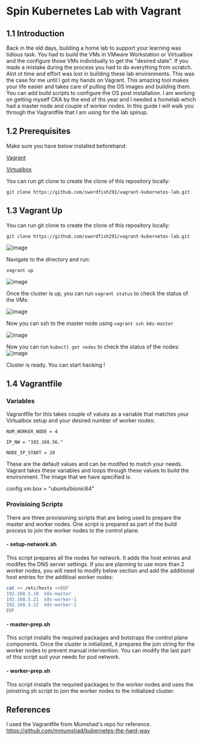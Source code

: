 # Spin Kubernetes Lab with Vagrant
## 1.1 Introduction

Back in the old days, building a home lab to support your learning was tidious task. You had to build the VMs in VMware Workstation or Virtualbox and the configure those VMs individually to get the "desired state". If you made a mistake during the process you had to do everything from scratch. Alot ot time and effort was lost in building these lab environments. This was the case for me until I got my hands on Vagrant. This amazing tool makes your life easier and takes care of pulling the OS images and building them. You can add build scripts to configure the OS post installation. I am working on getting myself CKA by the end of ths year and I needed a homelab which had a master node and couple of worker nodes. In this guide I will walk you through the Vagrantfile that I am using for the lab spinup. 

## 1.2 Prerequisites

Make sure you have below installed beforehand:

[Vagrant](https://www.vagrantup.com/downloads)

[Virtualbox](https://www.virtualbox.org/wiki/Downloads)

You can run git clone to create the clone of this repository locally:

```
git clone https://github.com/swordfish291/vagrant-kubernetes-lab.git
```

## 1.3 Vagrant Up
You can run git clone to create the clone of this repository locally:
```
git clone https://github.com/swordfish291/vagrant-kubernetes-lab.git
```

![image](https://user-images.githubusercontent.com/25719157/146688319-d5b6ef90-5163-4173-b1af-3ea241d36301.png)

Navigate to the directory and run:
```
vagrant up
```
![image](https://user-images.githubusercontent.com/25719157/146688405-f4cd1c6b-5a88-4a93-a2f2-2c488c76b059.png)

Once the cluster is up, you can run ```vagrant status``` to check the status of the VMs:

![image](https://user-images.githubusercontent.com/25719157/146688553-bdb28e87-7d4a-4694-a7c7-8708fe581a0b.png)

Now you can ssh to the master node using ```vagrant ssh k8s-master``` 

![image](https://user-images.githubusercontent.com/25719157/146688599-97af4aff-8b00-4d42-8645-0522c0cf5a24.png)

Now you can run ```kubectl get nodes``` to check the status of the nodes:
![image](https://user-images.githubusercontent.com/25719157/146688648-0711a943-aaa8-408a-846f-690ae3b66cef.png)

Cluster is ready. You can start hacking !
## 1.4 Vagrantfile

### Variables
Vagrantfile for this takes couple of values as a variable that matches your Virtualbox setup and your desired number of worker nodes:
```
NUM_WORKER_NODE = 4
```

```
IP_NW = "192.168.56."
```

```
NODE_IP_START = 20
```

These are the default values and can be modifed to match your needs. Vagrant takes these variables and loops through these values to build the environment. The image that we have specified is:

config.vm.box = "ubuntu/bionic64"

### Provisioing Scripts
There are three provisioning scripts that are being used to prepare the master and worker nodes. One script is prepared as part of the build process to join the worker nodes to the control plane. 

#### - setup-network.sh
This script prepares all the nodes for network. It adds the host entries and modifes the DNS server settings. If you are planning to use more than 2 worker nodes, you will need to modify below section and add the additional host entries for the additioal worker nodes:
``` bash
cat >> /etc/hosts <<EOF
192.168.5.10  k8s-master
192.168.5.21  k8s-worker-1
192.168.5.22  k8s-worker-2
EOF
```
#### - master-prep.sh
This script installs the required packages and botstraps the control plane components. Once the cluster is initialized, it prepares the join string for the worker nodes to prevent manual intervention. You can modify the last part of this script suit your needs for pod network.


#### - worker-prep.sh
This script installs the required packages to the worker nodes and uses the joinstring.sh script to join the worker nodes to the initialized cluster. 


## References
I used the Vagrantfile from Mumshad's repo for reference. 
https://github.com/mmumshad/kubernetes-the-hard-way



